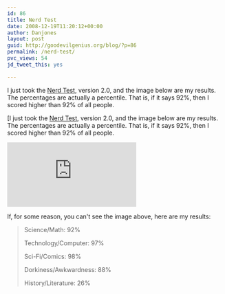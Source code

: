 ```yaml
---
id: 86
title: Nerd Test
date: 2008-12-19T11:20:12+00:00
author: Danjones
layout: post
guid: http://goodevilgenius.org/blog/?p=86
permalink: /nerd-test/
pvc_views: 54
jd_tweet_this: yes

---
```

I just took the [Nerd Test](http://www.nerdtests.com/), version 2.0, and the image below are my results. The percentages are actually a percentile. That is, if it says 92%, then I scored higher than 92% of all people.

[I just took the [Nerd Test](http://www.nerdtests.com/), version 2.0, and the image below are my results. The percentages are actually a percentile. That is, if it says 92%, then I scored higher than 92% of all people.

![Results](http://www.nerdtests.com/ft_nt2.php) 

If, for some reason, you can't see the image above, here are my results:

> Science/Math: 92%
>
> Technology/Computer: 97%
>
> Sci-Fi/Comics: 98%
>
> Dorkiness/Awkwardness: 88%
>
> History/Literature: 26%
